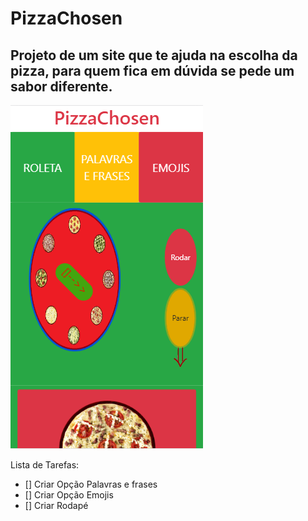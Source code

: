 # PizzaChosen
## Projeto de um site que te ajuda na **escolha da pizza**, para quem fica em dúvida se pede um sabor diferente.

![Tela inicial](https://github.com/Maycon-crz/pizzachosen/blob/master/teladoprojeto.PNG)

Lista de Tarefas:
- [] Criar Opção Palavras e frases
- [] Criar Opção Emojis
- [] Criar Rodapé
